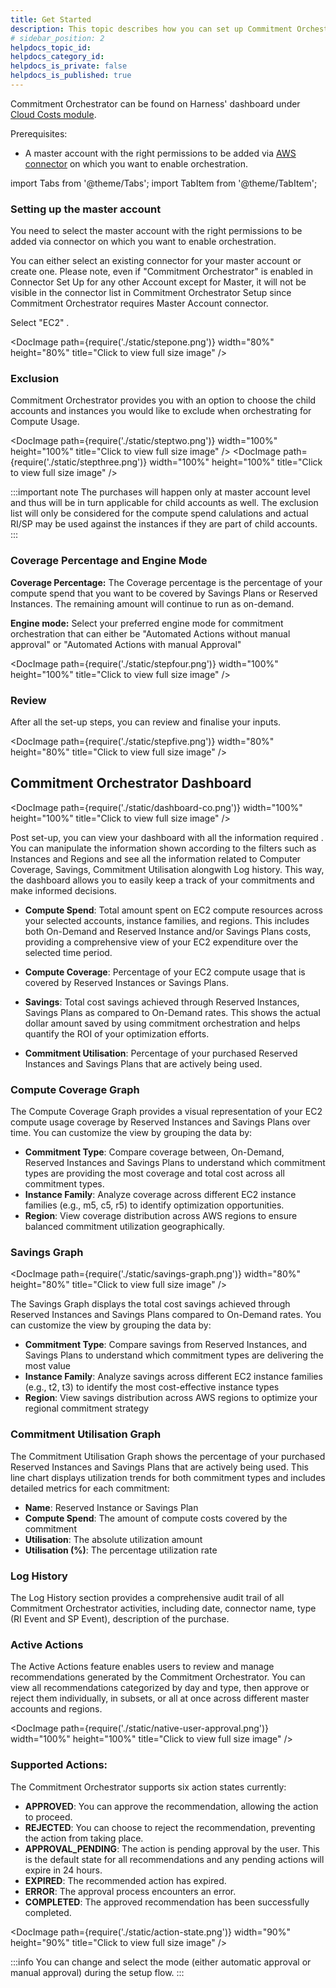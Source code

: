 ```yaml
---
title: Get Started
description: This topic describes how you can set up Commitment Orchestrator 
# sidebar_position: 2
helpdocs_topic_id: 
helpdocs_category_id: 
helpdocs_is_private: false
helpdocs_is_published: true
---
```


Commitment Orchestrator can be found on Harness' dashboard under [Cloud Costs module](https://app.harness.io/). 

Prerequisites:

- A master account with the right permissions to be added via [AWS connector](https://app.harness.io/cloud-cost-management/aws-connector) on which you want to enable orchestration.


import Tabs from '@theme/Tabs';
import TabItem from '@theme/TabItem';

<Tabs>
<TabItem value="step1" label="Step 1: Master Account Setup" default>

### Setting up the master account 

You need to select the master account with the right permissions to be added via connector on which you want to enable orchestration. 

You can either select an existing connector for your master account or create one. Please note, even if "Commitment Orchestrator" is enabled in Connector Set Up for any other Account except for Master, it will not be visible in the connector list in Commitment Orchestrator Setup since Commitment Orchestrator requires Master Account connector.

Select "EC2" .

<DocImage path={require('./static/stepone.png')} width="80%" height="80%" title="Click to view full size image" />

</TabItem>
<TabItem value="step2" label="Step 2: Exclusions">

### Exclusion

Commitment Orchestrator provides you with an option to choose the child accounts and instances you would like to exclude when orchestrating for Compute Usage.

<DocImage path={require('./static/steptwo.png')} width="100%" height="100%" title="Click to view full size image" />
<DocImage path={require('./static/stepthree.png')} width="100%" height="100%" title="Click to view full size image" />

:::important note 
The purchases will happen only at master account level and thus will be in turn applicable for child accounts as well. The exclusion list will only be considered for the compute spend calulations and actual RI/SP may be used against the instances if they are part of child accounts.
:::

</TabItem>
<TabItem value="step3" label="Step 3: Coverage Percentage">

### Coverage Percentage and Engine Mode

**Coverage Percentage:** The Coverage percentage is the percentage of your compute spend that you want to be covered by Savings Plans or Reserved Instances. The remaining amount will continue to run as on-demand.

**Engine mode:** Select your preferred engine mode for commitment orchestration that can either be "Automated Actions without manual approval" or "Automated Actions with manual Approval"

<DocImage path={require('./static/stepfour.png')} width="100%" height="100%" title="Click to view full size image" />

</TabItem>
<TabItem value="step4" label="Step 4: Review & Complete">

### Review

After all the set-up steps, you can review and finalise your inputs.

<DocImage path={require('./static/stepfive.png')} width="80%" height="80%" title="Click to view full size image" />

</TabItem>
</Tabs>

## Commitment Orchestrator Dashboard


<DocImage path={require('./static/dashboard-co.png')} width="100%" height="100%" title="Click to view full size image" />

Post set-up, you can view your dashboard with all the information required . You can manipulate the information shown according to the filters such as Instances and Regions and see all the information related to Computer Coverage, Savings, Commitment Utilisation alongwith Log history. This way, the dashboard allows you to easily keep a track of your commitments and make informed decisions.

- **Compute Spend**: Total amount spent on EC2 compute resources across your selected accounts, instance families, and regions. This includes both On-Demand and Reserved Instance and/or Savings Plans costs, providing a comprehensive view of your EC2 expenditure over the selected time period.

- **Compute Coverage**: Percentage of your EC2 compute usage that is covered by Reserved Instances or Savings Plans. 

- **Savings**: Total cost savings achieved through Reserved Instances, Savings Plans as compared to On-Demand rates. This shows the actual dollar amount saved by using commitment orchestration and helps quantify the ROI of your optimization efforts.

- **Commitment Utilisation**: Percentage of your purchased Reserved Instances and Savings Plans that are actively being used. 

### Compute Coverage Graph

The Compute Coverage Graph provides a visual representation of your EC2 compute usage coverage by Reserved Instances and Savings Plans over time. You can customize the view by grouping the data by:

- **Commitment Type**: Compare coverage between, On-Demand, Reserved Instances and Savings Plans to understand which commitment types are providing the most coverage and total cost across all commitment types.
- **Instance Family**: Analyze coverage across different EC2 instance families (e.g., m5, c5, r5) to identify optimization opportunities.
- **Region**: View coverage distribution across AWS regions to ensure balanced commitment utilization geographically.

### Savings Graph

<DocImage path={require('./static/savings-graph.png')} width="80%" height="80%" title="Click to view full size image" />

The Savings Graph displays the total cost savings achieved through Reserved Instances and Savings Plans compared to On-Demand rates. You can customize the view by grouping the data by:

- **Commitment Type**: Compare savings from Reserved Instances, and Savings Plans to understand which commitment types are delivering the most value
- **Instance Family**: Analyze savings across different EC2 instance families (e.g., t2, t3) to identify the most cost-effective instance types
- **Region**: View savings distribution across AWS regions to optimize your regional commitment strategy

### Commitment Utilisation Graph

The Commitment Utilisation Graph shows the percentage of your purchased Reserved Instances and Savings Plans that are actively being used. This line chart displays utilization trends for both commitment types and includes detailed metrics for each commitment:

- **Name**:  Reserved Instance or Savings Plan
- **Compute Spend**: The amount of compute costs covered by the commitment
- **Utilisation**: The absolute utilization amount
- **Utilisation (%)**: The percentage utilization rate

### Log History

The Log History section provides a comprehensive audit trail of all Commitment Orchestrator activities, including date, connector name, type (RI Event and SP Event), description of the purchase.

### Active Actions

The Active Actions feature enables users to review and manage recommendations generated by the Commitment Orchestrator. You can view all recommendations categorized by day and type, then approve or reject them individually, in subsets, or all at once across different master accounts and regions.

<DocImage path={require('./static/native-user-approval.png')} width="100%" height="100%" title="Click to view full size image" />

### Supported Actions:

The Commitment Orchestrator supports six action states currently:

* **APPROVED**: You can approve the recommendation, allowing the action to proceed.
* **REJECTED**: You can choose to reject the recommendation, preventing the action from taking place.
* **APPROVAL_PENDING**: The action is pending approval by the user. This is the default state for all recommendations and any pending actions will expire in 24 hours.
* **EXPIRED**: The recommended action has expired.
* **ERROR**: The approval process encounters an error.
* **COMPLETED**: The approved recommendation has been successfully completed.

<DocImage path={require('./static/action-state.png')} width="90%" height="90%" title="Click to view full size image" />


:::info
You can change and select the mode (either automatic approval or manual approval) during the setup flow. 
:::


